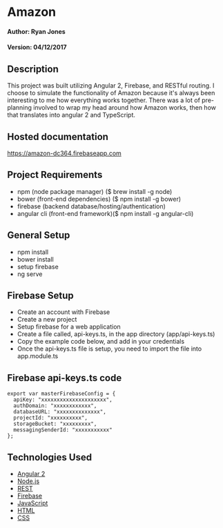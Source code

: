# Amazon
#### Author: Ryan Jones
#### Version: 04/12/2017

## Description
This project was built utilizing Angular 2, Firebase, and RESTful routing. I choose to simulate the functionality of Amazon because it's always been interesting to me how everything works together. There was a lot of pre-planning involved to wrap my head around how Amazon works, then how that translates into angular 2 and TypeScript.

## Hosted documentation
https://amazon-dc364.firebaseapp.com

## Project Requirements
* npm (node package manager) ($ brew install -g node)
* bower (front-end dependencies) ($ npm install -g bower)
* firebase (backend database/hosting/authentication)
* angular cli (front-end framework)($ npm install -g angular-cli)

## General Setup
* npm install
* bower install
* setup firebase
* ng serve

## Firebase Setup

* Create an account with Firebase
* Create a new project
* Setup firebase for a web application
* Create a file called, api-keys.ts, in the app directory (app/api-keys.ts)
* Copy the example code below, and add in your credentials
* Once the api-keys.ts file is setup, you need to import the file into app.module.ts

## Firebase api-keys.ts code
```
export var masterFirebaseConfig = {
  apiKey: "xxxxxxxxxxxxxxxxxxxxx",
  authDomain: "xxxxxxxxxxxx",
  databaseURL: "xxxxxxxxxxxxxx",
  projectId: "xxxxxxxxxx",
  storageBucket: "xxxxxxxxx",
  messagingSenderId: "xxxxxxxxxxx"
};
```

## Technologies Used

* [Angular 2]
* [Node.js]
* [REST]
* [Firebase]
* [JavaScript]
* [HTML]
* [CSS]

[Angular 2]: https://angular.io/
[Node.js]: https://nodejs.org/en/
[REST]: https://en.wikipedia.org/wiki/Representational_state_transfer
[Firebase]: https://firebase.google.com/
[JavaScript]: https://developer.mozilla.org/en-US/docs/Web/JavaScript
[HTML]: https://developer.mozilla.org/en-US/docs/Web/HTML
[CSS]: https://developer.mozilla.org/en-US/docs/Web/CSS
